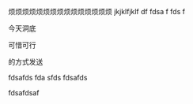 烦烦烦烦烦烦烦烦烦烦烦烦烦烦烦
jkjklfjklf
df
fdsa
f
fds
f

今天洞底

可惜可行



的方式发送

fdsafds fda sfds 
fdsafds

fdsafdsaf